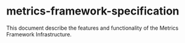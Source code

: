# metrics-framework-specification
This document describe the features and functionality of the Metrics Framework Infrastructure.
